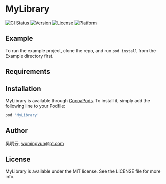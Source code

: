 # MyLibrary

[![CI Status](https://img.shields.io/travis/吴明云/MyLibrary.svg?style=flat)](https://travis-ci.org/吴明云/MyLibrary)
[![Version](https://img.shields.io/cocoapods/v/MyLibrary.svg?style=flat)](https://cocoapods.org/pods/MyLibrary)
[![License](https://img.shields.io/cocoapods/l/MyLibrary.svg?style=flat)](https://cocoapods.org/pods/MyLibrary)
[![Platform](https://img.shields.io/cocoapods/p/MyLibrary.svg?style=flat)](https://cocoapods.org/pods/MyLibrary)

## Example

To run the example project, clone the repo, and run `pod install` from the Example directory first.

## Requirements

## Installation

MyLibrary is available through [CocoaPods](https://cocoapods.org). To install
it, simply add the following line to your Podfile:

```ruby
pod 'MyLibrary'
```

## Author

吴明云, wumingyun@p1.com

## License

MyLibrary is available under the MIT license. See the LICENSE file for more info.
